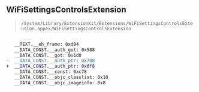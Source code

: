 ## WiFiSettingsControlsExtension

> `/System/Library/ExtensionKit/Extensions/WiFiSettingsControlsExtension.appex/WiFiSettingsControlsExtension`

```diff

   __TEXT.__eh_frame: 0xd04
   __DATA_CONST.__auth_got: 0x588
   __DATA_CONST.__got: 0x1d0
-  __DATA_CONST.__auth_ptr: 0x708
+  __DATA_CONST.__auth_ptr: 0x6f8
   __DATA_CONST.__const: 0xc78
   __DATA_CONST.__objc_classlist: 0x10
   __DATA_CONST.__objc_imageinfo: 0x8

```
